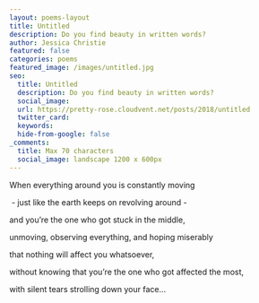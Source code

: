 ```yaml
---
layout: poems-layout
title: Untitled
description: Do you find beauty in written words?
author: Jessica Christie
featured: false
categories: poems
featured_image: /images/untitled.jpg
seo:
  title: Untitled
  description: Do you find beauty in written words?
  social_image:
  url: https://pretty-rose.cloudvent.net/posts/2018/untitled
  twitter_card:
  keywords:
  hide-from-google: false
_comments:
  title: Max 70 characters
  social_image: landscape 1200 x 600px
---
```

When everything around you is constantly moving

&nbsp;- just like the earth keeps on revolving around -

and you’re the one who got stuck in the middle,

unmoving, observing everything, and hoping miserably

that nothing will affect you whatsoever,

without knowing that you’re the one who got affected the most,

with silent tears strolling down your face…

&nbsp;
